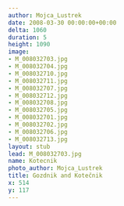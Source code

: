```yaml
---
author: Mojca_Lustrek
date: 2008-03-30 00:00:00+00:00
delta: 1060
duration: 5
height: 1090
image:
- M_008032703.jpg
- M_008032704.jpg
- M_008032710.jpg
- M_008032711.jpg
- M_008032707.jpg
- M_008032712.jpg
- M_008032708.jpg
- M_008032705.jpg
- M_008032701.jpg
- M_008032702.jpg
- M_008032706.jpg
- M_008032713.jpg
layout: stub
lead: M_008032703.jpg
name: Kotecnik
photo_author: Mojca_Lustrek
title: Gozdnik and Kotečnik
x: 514
y: 117
---
```

